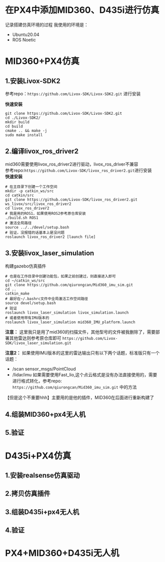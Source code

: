 # 在PX4中添加MID360、D435i进行仿真
记录搭建仿真环境的过程
我使用的环境是：
- Ubuntu20.04
- ROS Noetic

# MID360+PX4仿真
## 1.安装Livox-SDK2
参考repo：`https://github.com/Livox-SDK/Livox-SDK2.git` 进行安装

**快速安装**
```shell
git clone https://github.com/Livox-SDK/Livox-SDK2.git
cd ./Livox-SDK2/
mkdir build
cd build
cmake .. && make -j
sudo make install
```


## 2.编译livox_ros_driver2
mid360需要使用livox_ros_driver2进行驱动，livox_ros_driver不兼容  
参考repo:`https://github.com/Livox-SDK/livox_ros_driver2.git`进行安装  
**快速安装**
```shell
# 在主目录下创建一个工作空间
mkdir -p catkin_ws/src
cd catkin/src
git clone https://github.com/Livox-SDK/livox_ros_driver2.git ws_livox/src/livox_ros_driver2
cd livox_ros_driver2
# 我是用的ROS1，如果使用ROS2参考原仓库安装
./build.sh ROS1
# 激活全局路径
source ../../devel/setup.bash
# 验证，没报错的话基本上是没问题
roslaunch livox_ros_driver2 [launch file]
```

## 3.安装livox_laser_simulation
构建gazebo仿真插件
```shell
# 也是在工作目录中创建功能包，如果之前创建过，则直接进入即可
cd ~/catkin_ws/src
git clone https://github.com/qiurongcan/Mid360_imu_sim.git
cd ..
catkin_make
# 最好在~/.bashrc文件中全局激活工作空间路径
source devel/setup.bash
# 验证
roslaunch livox_laser_simulation livox_simulation.launch
# 或者使用带有IMU版本的
roslaunch livox_laser_simulation mid360_IMU_platform.launch
```
**注意：** 这里我只是用了mid360的扫描文件，其他型号的文件被我删除了，需要部署其他雷达则参考原仓库即可
`https://github.com/Livox-SDK/livox_laser_simulation.git`

**注意2：** 如果使用IMU版本的这里的雷达输出只有以下两个话题，标准版只有一个话题：  
- /scan sensor_msgs/PointCloud
- /lidar/imu
如果需要使用Fast_lio,这个点云格式是没有办法直接使用的，需要进行格式转化，参考repo: `https://github.com/qiurongcan/Mid360_imu_sim.git` 中的方法

【但是这个不重要hhh】主要用的是他的插件，MID360在后面进行重新构建了

## 4.组装MID360+px4无人机

## 5.验证


# D435i+PX4仿真

## 1.安装realsense仿真驱动

## 2.拷贝仿真插件

## 3.组装D435i+px4无人机

## 4.验证


# PX4+MID360+D435i无人机



